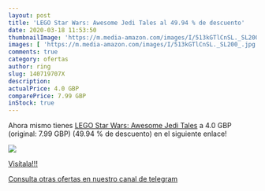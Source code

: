 ```yaml
---
layout: post
title: 'LEGO Star Wars: Awesome Jedi Tales al 49.94 % de descuento'
date: 2020-03-18 11:53:50
thumbnailImage: 'https://m.media-amazon.com/images/I/513kGTlCnSL._SL200_.jpg'
images: [ 'https://m.media-amazon.com/images/I/513kGTlCnSL._SL200_.jpg' ]
comments: true
category: ofertas
author: ring
slug: 140719707X
description:
actualPrice: 4.0 GBP
comparePrice: 7.99 GBP
inStock: true
---
```


Ahora mismo tienes [LEGO Star Wars: Awesome Jedi Tales](https://www.amazon.co.uk/dp/140719707X/?tag=redken01-21) a 4.0 GBP (original: 7.99 GBP) (49.94 %  de descuento) en el siguiente enlace!

[![](https://m.media-amazon.com/images/I/513kGTlCnSL._SL200_.jpg)](https://www.amazon.co.uk/dp/140719707X/?tag=redken01-21)

[Visítala!!!](https://www.amazon.co.uk/dp/140719707X/?tag=redken01-21)

[Consulta otras ofertas en nuestro canal de telegram](https://t.me/s/ofertas25)

